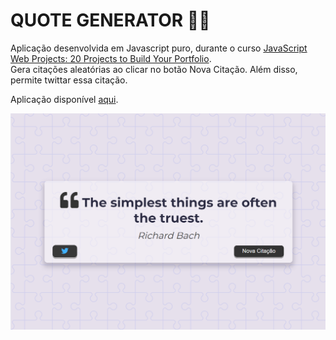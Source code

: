 # QUOTE GENERATOR 👳‍♀️

Aplicação desenvolvida em Javascript puro, durante o curso [JavaScript Web Projects: 20 Projects to Build Your Portfolio](https://www.udemy.com/course/javascript-web-projects-to-build-your-portfolio-resume).<br/>
Gera citações aleatórias ao clicar no botão Nova Citação. Além disso, permite twittar essa citação.<br/>

Aplicação disponível [aqui](https://luiizsilverio.github.io/js-quote-generator/).


![](https://github.com/luiizsilverio/js-quote-generator/blob/master/screenshot.png)


